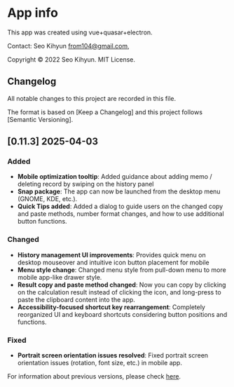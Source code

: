 # App info

This app was created using vue+quasar+electron.

Contact: Seo Kihyun <from104@gmail.com>,

Copyright © 2022 Seo Kihyun. MIT License.

## Changelog

All notable changes to this project are recorded in this file.

The format is based on [Keep a Changelog] and this project follows [Semantic Versioning].

## [0.11.3] 2025-04-03

### Added

- **Mobile optimization tooltip**: Added guidance about adding memo / deleting record by swiping on the history panel
- **Snap package**: The app can now be launched from the desktop menu (GNOME, KDE, etc.).
- **Quick Tips added**: Added a dialog to guide users on the changed copy and paste methods, number format changes, and how to use additional button functions.

### Changed

- **History management UI improvements**: Provides quick menu on desktop mouseover and intuitive icon button placement for mobile
- **Menu style change**: Changed menu style from pull-down menu to more mobile app-like drawer style.
- **Result copy and paste method changed**: Now you can copy by clicking on the calculation result instead of clicking the icon, and long-press to paste the clipboard content into the app.
- **Accessibility-focused shortcut key rearrangement**: Completely reorganized UI and keyboard shortcuts considering button positions and functions.

### Fixed

- **Portrait screen orientation issues resolved**: Fixed portrait screen orientation issues (rotation, font size, etc.) in mobile app.

For information about previous versions, please check [here](https://github.com/from104/qcalc/blob/main/CHANGELOG.md).
